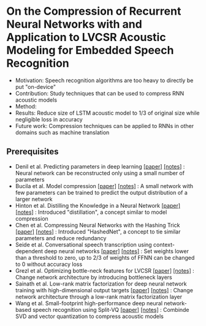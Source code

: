 # On the Compression of Recurrent Neural Networks with and Application to LVCSR Acoustic Modeling for Embedded Speech Recognition

* Motivation: Speech recognition algorithms are too heavy to directly be put "on-device"
* Contribution: Study techniques that can be used to compress RNN acoustic models
* Method: 
* Results: Reduce size of LSTM acoustic model to 1/3 of original size while negligible loss in accuracy
* Future work: Compression techniques can be applied to RNNs in other domains such as machine translation

## Prerequisites
- Denil et al. Predicting parameters in deep learning [[paper]](https://arxiv.org/pdf/1306.0543v2.pdf) [[notes]]() : Neural network can be reconstructed only using a small number of parameters
- Bucila et al. Model compression [[paper]](https://www.cs.cornell.edu/~caruana/compression.kdd06.pdf) [[notes]]() : A small network with few parameters can be trained to predict the output distribution of a larger network
- Hinton et al. Distilling the Knowledge in a Neural Network [[paper]](https://www.cs.toronto.edu/~hinton/absps/distillation.pdf) [[notes]]() : Introduced "distillation", a concept similar to model compression
- Chen et al. Compressing Neural Networks with the Hashing Trick [[paper]](https://arxiv.org/pdf/1504.04788v1.pdf) [[notes]]() : Introduced "HashedNet", a concept to tie similar parameters and reduce redundancy
- Seide et al. Conversational speech transcription using context-dependent deep neural networks [[paper]](https://www.microsoft.com/en-us/research/wp-content/uploads/2016/02/CD-DNN-HMM-SWB-Interspeech2011-Pub.pdf) [[notes]]() : Set weights lower than a threshold to zero, up to 2/3 of weights of FFNN can be changed to 0 without accuracy loss
- Grezl et al. Optimizing bottle-neck features for LVCSR [[paper]](http://noel.feld.cvut.cz/speechlab/publications/068_icassp08.pdf) [[notes]]() : Change network architecture by introducing bottleneck layers
- Sainath et al. Low-rank matrix factorization for deep neural network training with high-dimensional output targets [[paper]](http://ieeexplore.ieee.org/stamp/stamp.jsp?arnumber=6638949) [[notes]]() : Change network architecture through a low-rank matrix factorization layer
- Wang et al. Small-footprint high-performance deep neural network-based speech recognition using Split-VQ [[paper]](http://ieeexplore.ieee.org/stamp/stamp.jsp?arnumber=7178919) [[notes]]() : Combinde SVD and vector quantization to compress acoustic models
